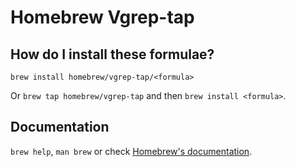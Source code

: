 # Homebrew Vgrep-tap

## How do I install these formulae?
`brew install homebrew/vgrep-tap/<formula>`

Or `brew tap homebrew/vgrep-tap` and then `brew install <formula>`.

## Documentation
`brew help`, `man brew` or check [Homebrew's documentation](https://docs.brew.sh).
